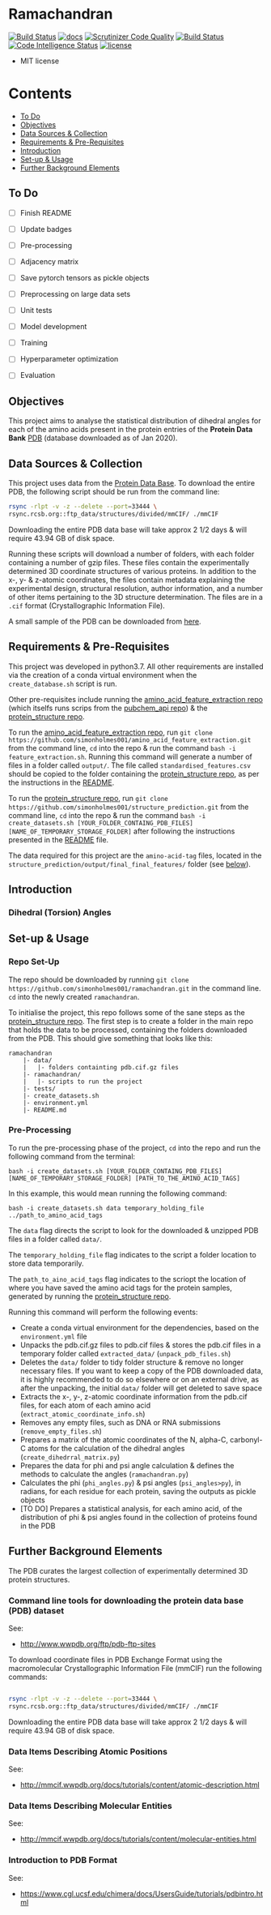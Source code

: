 # Ramachandran

[![Build Status](https://img.shields.io/travis/simonholmes001/amino_acid_feature_extraction.svg)](https://travis-ci.com/simonholmes001/amino_acid_feature_extraction)
[![docs](https://readthedocs.org/projects/amino-acid-feature-extraction/badge/?version=latest)](https://amino-acid-feature-extraction.readthedocs.io/en/latest/?badge=latest)
[![Scrutinizer Code Quality](https://scrutinizer-ci.com/g/simonholmes001/amino_acid_feature_extraction/badges/quality-score.png?b=master)](https://scrutinizer-ci.com/g/simonholmes001/amino_acid_feature_extraction/?branch=master)
[![Build Status](https://scrutinizer-ci.com/g/simonholmes001/amino_acid_feature_extraction/badges/build.png?b=master)](https://scrutinizer-ci.com/g/simonholmes001/amino_acid_feature_extraction/build-status/master)
[![Code Intelligence Status](https://scrutinizer-ci.com/g/simonholmes001/amino_acid_feature_extraction/badges/code-intelligence.svg?b=master)](https://scrutinizer-ci.com/code-intelligence)
[![license](https://img.shields.io/pypi/l/sphinx_rtd_theme.svg)](https://pypi.python.org/pypi/sphinx_rtd_theme/)

* MIT license

# Contents

- [To Do](#todo)
- [Objectives](#objectives)
- [Data Sources & Collection](#data)
- [Requirements & Pre-Requisites](#requirements)
- [Introduction](#introduction)
- [Set-up & Usage](#set_up)
- [Further Background Elements](#background)

## <a name="todo"></a> To Do

-[ ] Finish README

-[ ] Update badges

-[ ] Pre-processing

-[ ] Adjacency matrix

-[ ] Save pytorch tensors as pickle objects

-[ ] Preprocessing on large data sets

-[ ] Unit tests

-[ ] Model development

-[ ] Training

-[ ] Hyperparameter optimization

-[ ] Evaluation

## <a name="objectives"></a> Objectives

This project aims to analyse the statistical distribution of dihedral angles for each of the amino acids present in the
protein entries of the **Protein Data Bank** [PDB](https://www.rcsb.org) (database downloaded as of Jan 2020).

## <a name="data"></a> Data Sources & Collection

This project uses data from the [Protein Data Base](https://www.rcsb.org/). To download the entire PDB, the following script
should be run from the command line:

```bash
rsync -rlpt -v -z --delete --port=33444 \
rsync.rcsb.org::ftp_data/structures/divided/mmCIF/ ./mmCIF
```
Downloading the entire PDB data base will take approx 2 1/2 days & will require 43.94 GB of disk space.

Running these scripts will download a number of folders, with each folder containing a number of gzip files.
These files contain the experimentally determined 3D coordinate structures of various proteins. In addition to the x-, y-
& z-atomic coordinates, the files contain metadata explaining the experimental design, structural resolution, author information,
and a number of other items pertaining to the 3D structure determination. The files are in a `.cif` format (Crystallographic Information File).

A small sample of the PDB can be downloaded from [here](http://bit.ly/2Qv1seW).

## <a name="requirements"></a> Requirements & Pre-Requisites

This project was developed in python3.7. All other requirements are installed via the creation
of a conda virtual environment when the `create_database.sh` script is run.

Other pre-requisites include running the <a name="features"></a> [amino_acid_feature_extraction repo](https://github.com/simonholmes001/amino_acid_feature_extraction) (which
itselfs runs scrips from the [pubchem_api repo](https://github.com/simonholmes001/pubchem_api)) & the [protein_structure repo](https://github.com/simonholmes001/structure_prediction).

To run the [amino_acid_feature_extraction repo](https://github.com/simonholmes001/amino_acid_feature_extraction), run `git clone https://github.com/simonholmes001/amino_acid_feature_extraction.git`
from the command line, `cd` into the repo & run the command `bash -i feature_extraction.sh`. Running
this command will generate a number of files in a folder called `output/`. The file called <a name="above"></a>`standardised_features.csv` should be copied to the
folder containing the [protein_structure repo](https://github.com/simonholmes001/structure_prediction), as per the instructions in the [README](https://github.com/simonholmes001/structure_prediction/blob/master/README.md).

To run the [protein_structure repo](https://github.com/simonholmes001/structure_prediction), run `git clone https://github.com/simonholmes001/structure_prediction.git`
from the command line, `cd` into the repo & run the command `bash -i create_datasets.sh [YOUR_FOLDER_CONTAING_PDB_FILES] [NAME_OF_TEMPORARY_STORAGE_FOLDER]` after following
the instructions presented in the [README](https://github.com/simonholmes001/structure_prediction/blob/master/README.md) file.

The data required for this project are the `amino-acid-tag` files, located in the `structure_prediction/output/final_final_features/` folder (see [below](#below_1)).

## <a name="Introduction"></a> Introduction

### Dihedral (Torsion) Angles



## <a name="set_up"></a> Set-up & Usage

### Repo Set-Up

The repo should be downloaded by running `git clone https://github.com/simonholmes001/ramachandran.git`
in the command line. `cd` into the newly created `ramachandran`.

To initialise the project, this repo follows some of the sane steps as the [protein_structure repo](https://github.com/simonholmes001/structure_prediction).
The first step is to create a folder in the main repo that holds the data to be processed, containing the folders downloaded from the PDB.
This should give something that looks like this:
```
ramachandran
    |- data/
    |   |- folders containting pdb.cif.gz files
    |- ramachandran/
    |   |- scripts to run the project
    |- tests/
    |- create_datasets.sh
    |- environment.yml
    |- README.md
```

### Pre-Processing

To run the pre-processing phase of the project, `cd` into the repo and run the
following command from the terminal:

`bash -i create_datasets.sh [YOUR_FOLDER_CONTAING_PDB_FILES] [NAME_OF_TEMPORARY_STORAGE_FOLDER] [PATH_TO_THE_AMINO_ACID_TAGS]`

In this example, this would mean running the following command:

`bash -i create_datasets.sh data temporary_holding_file ../path_to_amino_acid_tags`

The `data` flag directs the script to look for the downloaded & unzipped PDB files in a folder called `data/`.

The `temporary_holding_file` flag indicates to the script a folder location to store data temporarily.

The <a name="below_1"></a> `path_to_aino_acid_tags` flag indicates to the scriopt the location of where you have saved the amino acid tags for the protein samples, generated
by running the [protein_structure repo](https://github.com/simonholmes001/structure_prediction).

Running this command will perform the following events:

- Create a conda virtual environment for the dependencies, based on the `environment.yml` file
- Unpacks the pdb.cif.gz files to pdb.cif files & stores the pdb.cif files in a temporary folder called `extracted_data/` (`unpack_pdb_files.sh`)
- Deletes the `data/` folder to tidy folder structure & remove no longer necessary files. If you want to keep a copy of the PDB downloaded data, it is highly recommended to do so elsewhere or on an external drive, as after the unpacking, the initial `data/` folder will get deleted to save space
- Extracts the x-, y-, z-atomic coordinate information from the pdb.cif files, for each atom of each amino acid (`extract_atomic_coordinate_info.sh`)
- Removes any empty files, such as DNA or RNA submissions (`remove_empty_files.sh`)
- Prepares a matrix of the atomic coordinates of the N, alpha-C, carbonyl-C atoms for the calculation of the dihedral angles (`create_dihedrral_matrix.py`)
- Prepares the data for phi and psi angle calculation & defines the methods to calculate the angles (`ramachandran.py`)
- Calculates the phi (`phi_angles.py`) & psi angles (`psi_angles>py`), in radians, for each residue for each protein, saving the outputs as pickle objects
- [TO DO] Prepares a statistical analysis, for each amino acid, of the distribution of phi & psi angles found in the collection of proteins found in the PDB


## <a name="background"></a> Further Background Elements

The PDB curates the largest collection of experimentally determined 3D protein structures.

### Command line tools for downloading the protein data base (PDB) dataset

See:
- http://www.wwpdb.org/ftp/pdb-ftp-sites

To download coordinate files in PDB Exchange Format using the macromolecular Crystallographic Information File (mmCIF) run the following commands:


```bash

rsync -rlpt -v -z --delete --port=33444 \
rsync.rcsb.org::ftp_data/structures/divided/mmCIF/ ./mmCIF
```
Downloading the entire PDB data base will take approx 2 1/2 days & will require 43.94 GB of disk space.

### Data Items Describing Atomic Positions

See:
- http://mmcif.wwpdb.org/docs/tutorials/content/atomic-description.html

### Data Items Describing Molecular Entities

See:
- http://mmcif.wwpdb.org/docs/tutorials/content/molecular-entities.html

### Introduction to PDB Format

See:
- https://www.cgl.ucsf.edu/chimera/docs/UsersGuide/tutorials/pdbintro.html
